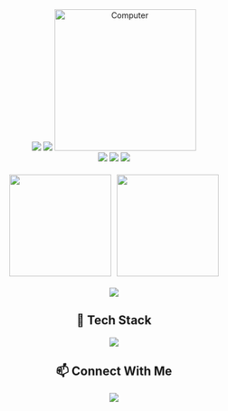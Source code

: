 <div align="center">
  <img src="https://capsule-render.vercel.app/api?type=waving&color=0:83eaf1,100:63a4ff&height=200&section=header&text=Welcome%21&fontSize=50&fontColor=fff&animation=twinkling&fontAlignY=35"/>

  <img src="https://readme-typing-svg.herokuapp.com?font=Fira+Code&size=25&duration=4000&pause=1000&color=63A4FF&center=true&vCenter=true&width=435&lines=Hello%2C+I'm+Lucas;Full+Stack+Developer;Passionate+about+technology;Always+learning+new+skills"/>

  <img src="https://raw.githubusercontent.com/MicaelliMedeiros/micaellimedeiros/master/image/computer-illustration.png" width="250px" alt="Computer"/>

  <div>
    <img src="https://img.shields.io/badge/Status-Coding%20Dreams-brightgreen?style=for-the-badge&labelColor=black"/>
    <img src="https://img.shields.io/badge/Focus-Full%20Stack-blue?style=for-the-badge&labelColor=black"/>
    <img src="https://img.shields.io/badge/From-Brazil-yellow?style=for-the-badge&labelColor=black"/>
  </div>

  <div style="display: flex; justify-content: center; gap: 10px; margin: 20px 0;">
    <img height="180em" src="https://github-readme-stats.vercel.app/api?username=fcsacolinha&show_icons=true&theme=radical&bg_color=0D1117&hide_border=true&icon_color=58A6FF&title_color=58A6FF&text_color=FFF"/>
    <img height="180em" src="https://github-readme-streak-stats.herokuapp.com/?user=fcsacolinha&theme=radical&background=0D1117&hide_border=true&ring=58A6FF&fire=58A6FF&currStreakLabel=58A6FF"/>
  </div>

  <img src="https://github-readme-activity-graph.vercel.app/graph?username=fcsacolinha&theme=react-dark&hide_border=true&bg_color=0D1117&line=58A6FF&point=58A6FF"/>

  <h2>🚀 Tech Stack</h2>
  
  <div style="display: flex; flex-wrap: wrap; justify-content: center; gap: 10px;">
    <img src="https://skillicons.dev/icons?i=html,css,js,ts,nodejs,cs,cpp,lua,react,docker"/>
  </div>

  <h2>📫 Connect With Me</h2>

  <a href="mailto:sacolinhagm@gmail.com">
    <img src="https://img.shields.io/badge/Email-D14836?style=for-the-badge&logo=gmail&logoColor=white"/>
  </a>
</div>
